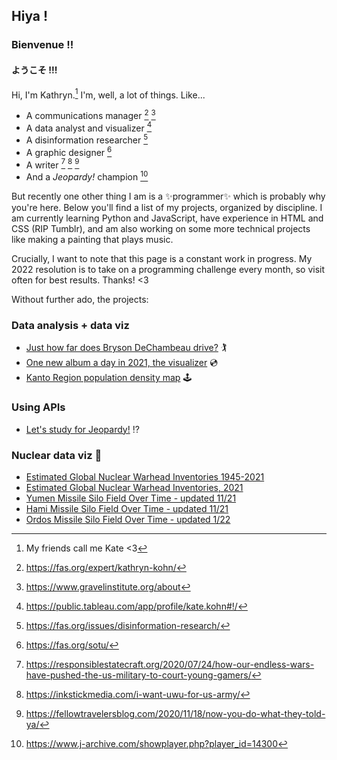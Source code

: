 ## Hiya !
### Bienvenue !!
#### ようこそ !!!

Hi, I'm Kathryn.[^note] I'm, well, a lot of things. Like...

- A communications manager [^1] [^2]
- A data analyst and visualizer [^3]
- A disinformation researcher [^4]
- A graphic designer [^5]
- A writer [^6] [^7] [^8]
- And a _Jeopardy!_ champion [^9]

But recently one other thing I am is a :sparkles:programmer:sparkles: which is probably why you're here. Below you'll find a list of my projects, organized by discipline. I am currently learning Python and JavaScript, have experience in HTML and CSS (RIP Tumblr), and am also working on some more technical projects like making a painting that plays music. 

Crucially, I want to note that this page is a constant work in progress. My 2022 resolution is to take on a programming challenge every month, so visit often for best results. Thanks! <3

Without further ado, the projects:

### Data analysis + data viz
- [Just how far does Bryson DeChambeau drive?](https://github.com/kathrwn/brysondechambeau/blob/main/bryson%20dechambeau.ipynb) :golfing:
- [One new album a day in 2021, the visualizer](https://github.com/kathrwn/new-albums-2021/blob/main/album%20viz.ipynb) :cd:
- [Kanto Region population density map](https://public.tableau.com/app/profile/kate.kohn/viz/KantoRegionPopulationDensityMap/Dashboard1?publish=yes) :joystick:

### Using APIs
- [Let's study for Jeopardy!](https://github.com/kathrwn/jeopardy/blob/main/jeopardy%20studying.ipynb) :interrobang:

### Nuclear data viz :rocket:
- [Estimated Global Nuclear Warhead Inventories 1945-2021](https://public.tableau.com/app/profile/kate.kohn/viz/EstimatedGlobalNuclearWarheadInventories1945-2021/Dashboard1)
- [Estimated Global Nuclear Warhead Inventories, 2021](https://public.tableau.com/app/profile/kate.kohn/viz/EstimatedGlobalNuclearWarheadInventories2021/Dashboard1)
- [Yumen Missile Silo Field Over Time - updated 11/21](https://public.tableau.com/app/profile/kate.kohn/viz/YumenMissileSiloField/Dashboard1)
- [Hami Missile Silo Field Over Time - updated 11/21](https://public.tableau.com/app/profile/kate.kohn/viz/HamiMissileSiloField/Dashboard1)
- [Ordos Missile Silo Field Over Time - updated 1/22](https://public.tableau.com/app/profile/kate.kohn/viz/OrdosMissileSiloField/Dashboard1)

[^note]: My friends call me Kate <3
[^1]: https://fas.org/expert/kathryn-kohn/
[^2]: https://www.gravelinstitute.org/about
[^3]: https://public.tableau.com/app/profile/kate.kohn#!/
[^4]: https://fas.org/issues/disinformation-research/
[^5]: https://fas.org/sotu/
[^6]: https://responsiblestatecraft.org/2020/07/24/how-our-endless-wars-have-pushed-the-us-military-to-court-young-gamers/
[^7]: https://inkstickmedia.com/i-want-uwu-for-us-army/
[^8]: https://fellowtravelersblog.com/2020/11/18/now-you-do-what-they-told-ya/
[^9]: https://www.j-archive.com/showplayer.php?player_id=14300
